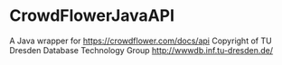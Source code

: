 CrowdFlowerJavaAPI
==================
A Java wrapper for https://crowdflower.com/docs/api
Copyright of TU Dresden Database Technology Group http://wwwdb.inf.tu-dresden.de/
